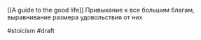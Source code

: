 [[A guide to the good life]]
Привыкание к все большим благам, выравнивание размера удовольствия от них

#stoicism 
#draft